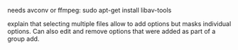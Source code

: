 needs avconv or ffmpeg:
sudo apt-get install libav-tools

explain that selecting multiple files allow to add options but masks individual options. Can also edit and remove options that were added as part of a group add.